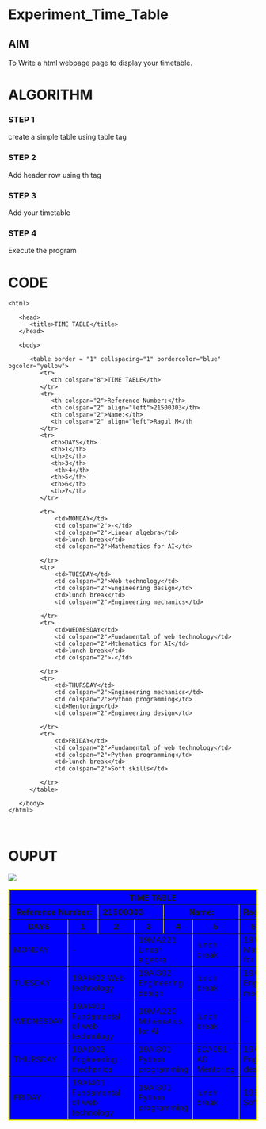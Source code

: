 # Experiment_Time_Table

## AIM
To Write a html webpage page to display your timetable.

# ALGORITHM
### STEP 1
create a simple table using table tag
### STEP 2
Add header row using th tag
### STEP 3
Add your timetable
### STEP 4
Execute the program

# CODE
~~~<!DOCTYPE html>
<html>

   <head>
      <title>TIME TABLE</title>
   </head>
	
   <body>

      <table border = "1" cellspacing="1" bordercolor="blue" bgcolor="yellow">
         <tr>
            <th colspan="8">TIME TABLE</th>
         </tr>
         <tr>
            <th colspan="2">Reference Number:</th>
            <th colspan="2" align="left">21500303</th>
            <th colspan="2">Name:</th>
            <th colspan="2" align="left">Ragul M</th
         </tr>
         <tr>
            <th>DAYS</th>
            <th>1</th>
            <th>2</th>
            <th>3</th>
             <th>4</th>
            <th>5</th>
            <th>6</th>
            <th>7</th>
         </tr>
        
         <tr>
             <td>MONDAY</td>
             <td colspan="2">-</td>
             <td colspan="2">Linear algebra</td>
             <td>lunch break</td>
             <td colspan="2">Mathematics for AI</td>
             
         </tr>
         <tr>
             <td>TUESDAY</td>
             <td colspan="2">Web technology</td>
             <td colspan="2">Engineering design</td>
             <td>lunch break</td>
             <td colspan="2">Engineering mechanics</td>
             
         </tr>
         <tr>
             <td>WEDNESDAY</td>
             <td colspan="2">Fundamental of web technology</td>
             <td colspan="2">Mthematics for AI</td>
             <td>lunch break</td>
             <td colspan="2">-</td>
             
         </tr>
         <tr>
             <td>THURSDAY</td>
             <td colspan="2">Engineering mechanics</td>
             <td colspan="2">Python programming</td>
             <td>Mentoring</td>
             <td colspan="2">Engineering design</td>
             
         </tr>
         <tr>
             <td>FRIDAY</td>
             <td colspan="2">Fundamental of web technology</td>
             <td colspan="2">Python programming</td>
             <td>lunch break</td>
             <td colspan="2">Soft skills</td>
             
         </tr>
      </table>
      
   </body>
</html>



~~~
# OUPUT
<!DOCTYPE html>
<html>

   <head>
       <title>TIME TABLE</title>
   </head>
	
   <body>

   <table border = "2" cellspacing="1" bordercolor="yellow" bgcolor="blue">
<img src="logo.png">
         <tr>
            <th colspan="8">TIME TABLE</th>
         </tr>
         <tr>
            <th colspan="2">Reference Number:</th>
            <th colspan="2" align="left">21500303</th>
            <th colspan="2">Name:</th>
            <th colspan="2" align="left">Ragul M</th
         </tr>
         <tr>
            <th>DAYS</th>
            <th>1</th>
            <th>2</th>
            <th>3</th>
             <th>4</th>
            <th>5</th>
            <th>6</th>
            <th>7</th>
         </tr>
         <tr>
             <td>MONDAY</td>
             <td colspan="2">-</td>
             <td colspan="2">19MA221 Linear algebra</td>
             <td>lunch break</td>
             <td colspan="2"> 19MA220 Mathematics for AI</td>
         </tr>
         <tr>
             <td>TUESDAY</td>
             <td colspan="2">19AI402 Web technology</td>
             <td colspan="2">19AI302 Engineering design</td>
             <td>lunch break</td>
             <td colspan="2">19AI303 Engineering mechanics</td>
         </tr>
         <tr>
             <td>WEDNESDAY</td>
             <td colspan="2">19AI401 Fundamental of web technology</td>
             <td colspan="2">19MA220 Mthematics for AI</td>
             <td>lunch break</td>
             <td colspan="2">-</td>
         </tr>
         <tr>
             <td>THURSDAY</td>
             <td colspan="2">19AI303 Engineering mechanics</td>
             <td colspan="2">19AI301 Python programming</td>
             <td>ECA051-AD Mentoring</td>
             <td colspan="2">19AI302 Engineering design</td>
         </tr>
         <tr>
             <td>FRIDAY</td>
             <td colspan="2">19AI401 Fundamental of web technology</td>
             <td colspan="2">19AI301 Python programming</td>
             <td>lunch break</td>
             <td colspan="2">19EY701 Soft skills</td>
         </tr>
      </table>
      
   </body>
</html>